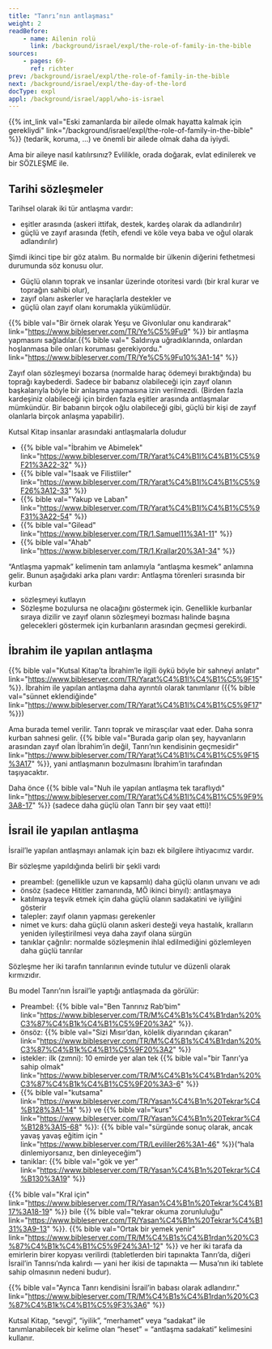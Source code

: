 ```yaml
---
title: "Tanrı’nın antlaşması"
weight: 2
readBefore:
    - name: Ailenin rolü
      link: /background/israel/expl/the-role-of-family-in-the-bible
sources:
    - pages: 69-
      ref: richter
prev: /background/israel/expl/the-role-of-family-in-the-bible
next: /background/israel/expl/the-day-of-the-lord
docType: expl
appl: /background/israel/appl/who-is-israel
---
```


{{% int_link val="Eski zamanlarda bir ailede olmak hayatta kalmak için gerekliydi" link="/background/israel/expl/the-role-of-family-in-the-bible" %}} (tedarik, koruma, …) ve önemli bir ailede olmak daha da iyiydi.

Ama bir aileye nasıl katılırsınız? Evlilikle, orada doğarak, evlat edinilerek ve bir SÖZLEŞME ile.

## Tarihi sözleşmeler

<a name="909f"></a>
Tarihsel olarak iki tür antlaşma vardır:

- eşitler arasında (askeri ittifak, destek, kardeş olarak da adlandırılır)
- güçlü ve zayıf arasında (fetih, efendi ve köle veya baba ve oğul olarak adlandırılır)

Şimdi ikinci tipe bir göz atalım. Bu normalde bir ülkenin diğerini fethetmesi durumunda söz konusu olur.

- Güçlü olanın toprak ve insanlar üzerinde otoritesi vardı (bir kral kurar ve toprağın sahibi olur),
- zayıf olanı askerler ve haraçlarla destekler ve
- güçlü olan zayıf olanı korumakla yükümlüdür.

{{% bible val="Bir örnek olarak Yeşu ve Givonlular onu kandırarak" link="https://www.bibleserver.com/TR/Ye%C5%9Fu9" %}} bir antlaşma yapmasını sağladılar.{{% bible val=" Saldırıya uğradıklarında, onlardan hoşlanmasa bile onları koruması gerekiyordu." link="https://www.bibleserver.com/TR/Ye%C5%9Fu10%3A1-14" %}}

Zayıf olan sözleşmeyi bozarsa (normalde haraç ödemeyi bıraktığında) bu toprağı kaybederdi. Sadece bir babanız olabileceği için zayıf olanın başkalarıyla böyle bir anlaşma yapmasına izin verilmezdi. (Birden fazla kardeşiniz olabileceği için birden fazla eşitler arasında antlaşmalar mümkündür. Bir babanın birçok oğlu olabileceği gibi, güçlü bir kişi de zayıf olanlarla birçok anlaşma yapabilir).

Kutsal Kitap insanlar arasındaki antlaşmalarla doludur

- {{% bible val="İbrahim ve Abimelek" link="https://www.bibleserver.com/TR/Yarat%C4%B1l%C4%B1%C5%9F21%3A22-32" %}}
- {{% bible val="Isaak ve Filistliler" link="https://www.bibleserver.com/TR/Yarat%C4%B1l%C4%B1%C5%9F26%3A12-33" %}}
- {{% bible val="Yakup ve Laban" link="https://www.bibleserver.com/TR/Yarat%C4%B1l%C4%B1%C5%9F31%3A22-54" %}}
- {{% bible val="Gilead" link="https://www.bibleserver.com/TR/1.Samuel11%3A1-11" %}}
- {{% bible val="Ahab" link="https://www.bibleserver.com/TR/1.Krallar20%3A1-34" %}}

“Antlaşma yapmak” kelimenin tam anlamıyla “antlaşma kesmek” anlamına gelir. Bunun aşağıdaki arka planı vardır: Antlaşma törenleri sırasında bir kurban

- sözleşmeyi kutlayın
- Sözleşme bozulursa ne olacağını göstermek için. Genellikle kurbanlar sıraya dizilir ve zayıf olanın sözleşmeyi bozması halinde başına gelecekleri göstermek için kurbanların arasından geçmesi gerekirdi.

## İbrahim ile yapılan antlaşma

<a name="908c"></a>
{{% bible val="Kutsal Kitap’ta İbrahim’le ilgili öykü böyle bir sahneyi anlatır" link="https://www.bibleserver.com/TR/Yarat%C4%B1l%C4%B1%C5%9F15" %}}. İbrahim ile yapılan antlaşma daha ayrıntılı olarak tanımlanır ({{% bible val="sünnet eklendiğinde" link="https://www.bibleserver.com/TR/Yarat%C4%B1l%C4%B1%C5%9F17" %}})

Ama burada temel verilir. Tanrı toprak ve mirasçılar vaat eder. Daha sonra kurban sahnesi gelir. {{% bible val="Burada garip olan şey, hayvanların arasından zayıf olan İbrahim’in değil, Tanrı’nın kendisinin geçmesidir" link="https://www.bibleserver.com/TR/Yarat%C4%B1l%C4%B1%C5%9F15%3A17" %}}, yani antlaşmanın bozulmasını İbrahim’in tarafından taşıyacaktır.

Daha önce {{% bible val="Nuh ile yapılan antlaşma tek taraflıydı" link="https://www.bibleserver.com/TR/Yarat%C4%B1l%C4%B1%C5%9F9%3A8-17" %}} (sadece daha güçlü olan Tanrı bir şey vaat etti)!

## İsrail ile yapılan antlaşma

<a name="aec8"></a>
İsrail’le yapılan antlaşmayı anlamak için bazı ek bilgilere ihtiyacımız vardır.

Bir sözleşme yapıldığında belirli bir şekli vardı

- preambel: (genellikle uzun ve kapsamlı) daha güçlü olanın unvanı ve adı
- önsöz (sadece Hititler zamanında, MÖ ikinci binyıl): antlaşmaya
- katılmaya teşvik etmek için daha güçlü olanın sadakatini ve iyiliğini gösterir
- talepler: zayıf olanın yapması gerekenler
- nimet ve kurs: daha güçlü olanın askeri desteği veya hastalık, kralların yeniden iyileştirilmesi veya daha zayıf olana sürgün
- tanıklar çağrılır: normalde sözleşmenin ihlal edilmediğini gözlemleyen daha güçlü tanrılar

Sözleşme her iki tarafın tanrılarının evinde tutulur ve düzenli olarak kırmızıdır.

Bu model Tanrı’nın İsrail’le yaptığı antlaşmada da görülür:

- Preambel: {{% bible val="Ben Tanrınız Rab’bim" link="https://www.bibleserver.com/TR/M%C4%B1s%C4%B1rdan%20%C3%87%C4%B1k%C4%B1%C5%9F20%3A2" %}}.
- önsöz: {{% bible val="Sizi Mısır’dan, kölelik diyarından çıkaran" link="https://www.bibleserver.com/TR/M%C4%B1s%C4%B1rdan%20%C3%87%C4%B1k%C4%B1%C5%9F20%3A2" %}}
- istekler: ilk (zımni): 10 emirde yer alan tek {{% bible val="bir Tanrı’ya sahip olmak" link="https://www.bibleserver.com/TR/M%C4%B1s%C4%B1rdan%20%C3%87%C4%B1k%C4%B1%C5%9F20%3A3-6" %}}
- {{% bible val="kutsama" link="https://www.bibleserver.com/TR/Yasan%C4%B1n%20Tekrar%C4%B128%3A1-14" %}} ve {{% bible val="kurs" link="https://www.bibleserver.com/TR/Yasan%C4%B1n%20Tekrar%C4%B128%3A15-68" %}}: {{% bible val="sürgünde sonuç olarak, ancak yavaş yavaş eğitim için " link="https://www.bibleserver.com/TR/Levililer26%3A1-46" %}}(“hala dinlemiyorsanız, ben dinleyeceğim”)
- taniklar: {{% bible val="gök ve yer" link="https://www.bibleserver.com/TR/Yasan%C4%B1n%20Tekrar%C4%B130%3A19" %}}

{{% bible val="Kral için" link="https://www.bibleserver.com/TR/Yasan%C4%B1n%20Tekrar%C4%B117%3A18-19" %}} bile {{% bible val="tekrar okuma zorunluluğu" link="https://www.bibleserver.com/TR/Yasan%C4%B1n%20Tekrar%C4%B131%3A9-13" %}}. {{% bible val="Ortak bir yemek yenir" link="https://www.bibleserver.com/TR/M%C4%B1s%C4%B1rdan%20%C3%87%C4%B1k%C4%B1%C5%9F24%3A1-12" %}} ve her iki tarafa da emirlerin birer kopyası verilirdi (tabletlerden biri tapınakta Tanrı’da, diğeri İsrail’in Tanrısı’nda kalırdı — yani her ikisi de tapınakta — Musa’nın iki tablete sahip olmasının nedeni budur).

{{% bible val="Ayrıca Tanrı kendisini İsrail’in babası olarak adlandırır." link="https://www.bibleserver.com/TR/M%C4%B1s%C4%B1rdan%20%C3%87%C4%B1k%C4%B1%C5%9F3%3A6" %}}

Kutsal Kitap, “sevgi”, “iyilik”, “merhamet” veya “sadakat” ile tanımlanabilecek bir kelime olan “heset” = “antlaşma sadakati” kelimesini kullanır.
